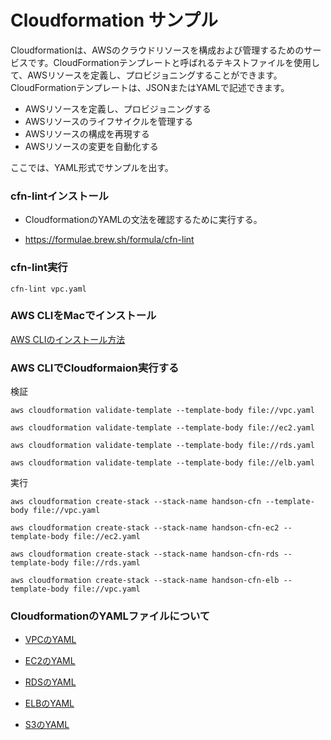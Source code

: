# Cloudformation サンプル

Cloudformationは、AWSのクラウドリソースを構成および管理するためのサービスです。CloudFormationテンプレートと呼ばれるテキストファイルを使用して、AWSリソースを定義し、プロビジョニングすることができます。CloudFormationテンプレートは、JSONまたはYAMLで記述できます。

- AWSリソースを定義し、プロビジョニングする
- AWSリソースのライフサイクルを管理する
- AWSリソースの構成を再現する
- AWSリソースの変更を自動化する

ここでは、YAML形式でサンプルを出す。

### cfn-lintインストール

- CloudformationのYAMLの文法を確認するために実行する。

- https://formulae.brew.sh/formula/cfn-lint

### cfn-lint実行

```
cfn-lint vpc.yaml
```

### AWS CLIをMacでインストール

[AWS CLIのインストール方法](https://zenn.dev/akakuro/articles/30f570b8863bef)

### AWS CLIでCloudformaion実行する

検証

```
aws cloudformation validate-template --template-body file://vpc.yaml
```

```
aws cloudformation validate-template --template-body file://ec2.yaml
```

```
aws cloudformation validate-template --template-body file://rds.yaml
```

```
aws cloudformation validate-template --template-body file://elb.yaml
```

実行

```
aws cloudformation create-stack --stack-name handson-cfn --template-body file://vpc.yaml
```

```
aws cloudformation create-stack --stack-name handson-cfn-ec2 --template-body file://ec2.yaml
```

```
aws cloudformation create-stack --stack-name handson-cfn-rds --template-body file://rds.yaml
```

```
aws cloudformation create-stack --stack-name handson-cfn-elb --template-body file://vpc.yaml
```

### CloudformationのYAMLファイルについて

- [VPCのYAML](./cloudformation/vpc.yaml) 

- [EC2のYAML](./cloudformation/ec2.yaml)

- [RDSのYAML](./cloudformation/rds.yaml)

- [ELBのYAML](./cloudformation/elb.yaml)

- [S3のYAML](./cloudformation/s3-webhosting.yaml)